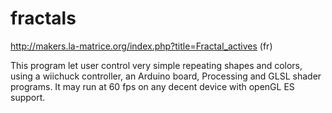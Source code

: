 fractals
========
http://makers.la-matrice.org/index.php?title=Fractal_actives (fr)

This program let user control very simple repeating shapes and colors, using a wiichuck controller, an Arduino board, Processing and GLSL shader programs. It may run at 60 fps on any decent device with openGL ES support.
